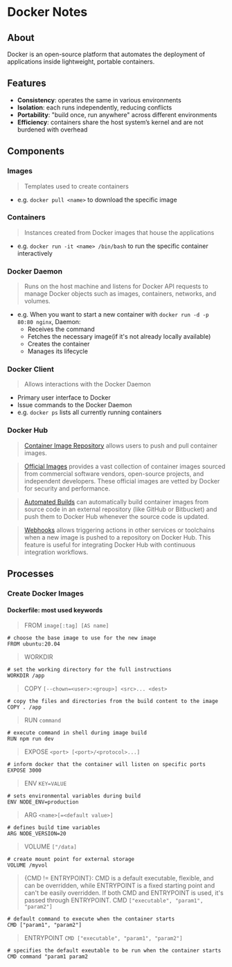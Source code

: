# Docker Notes

## About

Docker is an open-source platform that automates the deployment of applications inside lightweight, portable containers.

## Features

- **Consistency**: operates the same in various environments
- **Isolation**: each runs independently, reducing conflicts
- **Portability**: "build once, run anywhere" across different environments
- **Efficiency**: containers share the host system’s kernel and are not burdened with overhead

## Components

### Images

> Templates used to create containers
- e.g. `docker pull <name>` to download the specific image
  
### Containers

> Instances created from Docker images that house the applications
- e.g. `docker run -it <name> /bin/bash` to run the specific container interactively
  
### Docker Daemon

> Runs on the host machine and listens for Docker API requests to manage Docker objects such as images, containers, networks, and volumes.
- e.g. When you want to start a new container with `docker run -d -p 80:80 nginx`, Daemon:
  - Receives the command
  - Fetches the necessary image(if it's not already locally available)
  - Creates the container
  - Manages its lifecycle

### Docker Client

> Allows interactions with the Docker Daemon
  - Primary user interface to Docker 
  - Issue commands to the Docker Daemon
- e.g. `docker ps` lists all currently running containers
  
### Docker Hub

> [Container Image Repository](https://hub.docker.com/) allows users to push and pull container images.

> [Official Images](https://hub.docker.com/search?type=image&image_type=official) provides a vast collection of container images sourced from commercial software vendors, open-source projects, and independent developers. These official images are vetted by Docker for security and performance.

> [Automated Builds](https://docs.docker.com/docker-hub/builds/) can automatically build container images from source code in an external repository (like GitHub or Bitbucket) and push them to Docker Hub whenever the source code is updated.

> [Webhooks](https://docs.docker.com/docker-hub/webhooks/) allows triggering actions in other services or toolchains when a new image is pushed to a repository on Docker Hub. This feature is useful for integrating Docker Hub with continuous integration workflows.

## Processes

### Create Docker Images

#### Dockerfile: most used keywords

> FROM `image[:tag] [AS name]`
```
# choose the base image to use for the new image
FROM ubuntu:20.04
```
> WORKDIR
```
# set the working directory for the full instructions
WORKDIR /app
```
> COPY `[--chown=<user>:<group>] <src>... <dest>`
```
# copy the files and directories from the build content to the image
COPY . /app
```
> RUN `command`
```
# execute command in shell during image build
RUN npm run dev
```
> EXPOSE `<port> [<port>/<protocol>...]`
```
# inform docker that the container will listen on specific ports
EXPOSE 3000
```
> ENV `KEY=VALUE`
```
# sets environmental variables during build
ENV NODE_ENV=production
```
> ARG `<name>[=<default value>]`
```
# defines build time variables
ARG NODE_VERSION=20
```
> VOLUME `["/data]`
```
# create mount point for external storage
VOLUME /myvol
```
> {CMD != ENTRYPOINT}: CMD is a default executable, flexible, and can be overridden, while ENTRYPOINT is a fixed starting point and can't be easily overridden. If both CMD and ENTRYPOINT is used, it's passed through ENTRYPOINT.
> CMD `["executable", "param1", "param2"]`
```
# default command to execute when the container starts
CMD ["param1", "param2"]
```
> ENTRYPOINT `CMD ["executable", "param1", "param2"]`
```
# specifies the default exeutable to be run when the container starts 
CMD command "param1 param2
```